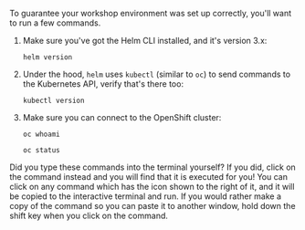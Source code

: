 To guarantee your workshop environment was set up correctly, you'll want to run a few commands.

1. Make sure you've got the Helm CLI installed, and it's version 3.x:
    ```execute
    helm version
    ```
2. Under the hood, `helm` uses `kubectl` (similar to `oc`) to send commands to the Kubernetes API, verify that's there too:
    ```execute
    kubectl version
    ```
3. Make sure you can connect to the OpenShift cluster:
    ```execute
    oc whoami
    ```
    ```execute
    oc status
    ```

Did you type these commands into the terminal yourself? If you did, click on the command instead and you will find that it is executed for you! You can click on any command which has the <span class="fas fa-play-circle"></span> icon shown to the right of it, and it will be copied to the interactive terminal and run. If you would rather make a copy of the command so you can paste it to another window, hold down the shift key when you click on the command.
